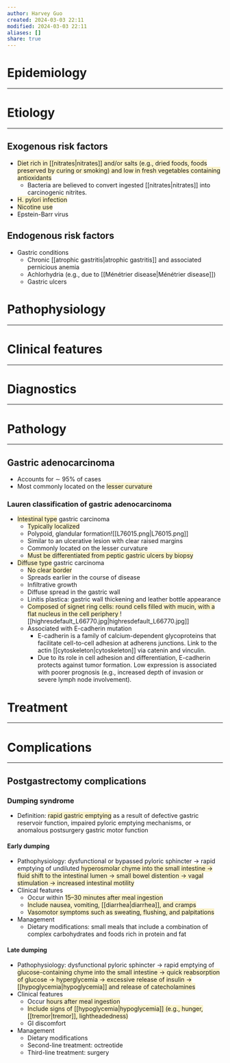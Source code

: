 ```yaml
---
author: Harvey Guo
created: 2024-03-03 22:11
modified: 2024-03-03 22:11
aliases: []
share: true
---
```

# Epidemiology
---


# Etiology
---
## Exogenous risk factors
- <span style="background:rgba(240, 200, 0, 0.2)">Diet rich in [[nitrates|nitrates]] and/or salts (e.g., dried foods, foods preserved by curing or smoking) and low in fresh vegetables containing antioxidants</span>
	- Bacteria are believed to convert ingested [[nitrates|nitrates]] into carcinogenic nitrites.
- <span style="background:rgba(240, 200, 0, 0.2)">H. pylori infection</span>
- <span style="background:rgba(240, 200, 0, 0.2)">Nicotine use</span> 
- Epstein-Barr virus 
## Endogenous risk factors
- Gastric conditions
	- Chronic [[atrophic gastritis|atrophic gastritis]] and associated pernicious anemia
	- Achlorhydria (e.g., due to [[Ménétrier disease|Ménétrier disease]])
	- Gastric ulcers

# Pathophysiology
---


# Clinical features
---


# Diagnostics
---

# Pathology
---
## Gastric adenocarcinoma
- Accounts for ∼ 95% of cases 
- Most commonly located on the <span style="background:rgba(240, 200, 0, 0.2)">lesser curvature</span>
### Lauren classification of gastric adenocarcinoma
- <span style="background:rgba(240, 200, 0, 0.2)">Intestinal type</span> gastric carcinoma 
	- <span style="background:rgba(240, 200, 0, 0.2)">Typically localized </span>
	- Polypoid, glandular formation![[L76015.png|L76015.png]]
	- Similar to an ulcerative lesion with clear raised margins
	- Commonly located on the lesser curvature
	- <span style="background:rgba(240, 200, 0, 0.2)">Must be differentiated from peptic gastric ulcers by biopsy</span>
- <span style="background:rgba(240, 200, 0, 0.2)">Diffuse type</span> gastric carcinoma 
	- <span style="background:rgba(240, 200, 0, 0.2)">No clear border </span>
	- Spreads earlier in the course of disease
	- Infiltrative growth
	- Diffuse spread in the gastric wall 
	- Linitis plastica: gastric wall thickening and leather bottle appearance
	- <span style="background:rgba(240, 200, 0, 0.2)">Composed of signet ring cells: round cells filled with mucin, with a flat nucleus in the cell periphery </span>![[highresdefault_L66770.jpg|highresdefault_L66770.jpg]]
	- Associated with E-cadherin mutation
		- E-cadherin is a family of calcium-dependent glycoproteins that facilitate cell-to-cell adhesion at adherens junctions. Link to the actin [[cytoskeleton|cytoskeleton]] via catenin and vinculin.
		- Due to its role in cell adhesion and differentiation, E-cadherin protects against tumor formation. Low expression is associated with poorer prognosis (e.g., increased depth of invasion or severe lymph node involvement).

# Treatment
---

# Complications
---
## Postgastrectomy complications
### Dumping syndrome
- Definition: <span style="background:rgba(240, 200, 0, 0.2)">rapid gastric emptying</span> as a result of defective gastric reservoir function, impaired pyloric emptying mechanisms, or anomalous postsurgery gastric motor function
#### Early dumping
- Pathophysiology: dysfunctional or bypassed pyloric sphincter → rapid emptying of undiluted <span style="background:rgba(240, 200, 0, 0.2)">hyperosmolar chyme into the small intestine → fluid shift to the intestinal lumen → small bowel distention → vagal stimulation → increased intestinal motility</span>
- Clinical features
	- Occur within <span style="background:rgba(240, 200, 0, 0.2)">15–30 minutes after meal ingestion</span>
	- <span style="background:rgba(240, 200, 0, 0.2)">Include nausea, vomiting, [[diarrhea|diarrhea]], and cramps</span>
	- <span style="background:rgba(240, 200, 0, 0.2)">Vasomotor symptoms such as sweating, flushing, and palpitations</span>
- Management
	- Dietary modifications: small meals that include a combination of complex carbohydrates and foods rich in protein and fat
#### Late dumping
- Pathophysiology: dysfunctional pyloric sphincter → rapid emptying of <span style="background:rgba(240, 200, 0, 0.2)">glucose-containing chyme into the small intestine → quick reabsorption of glucose → hyperglycemia → excessive release of insulin → [[hypoglycemia|hypoglycemia]] and release of catecholamines</span>
- Clinical features
	- Occur <span style="background:rgba(240, 200, 0, 0.2)">hours after meal ingestion</span>
	- <span style="background:rgba(240, 200, 0, 0.2)">Include signs of [[hypoglycemia|hypoglycemia]] (e.g., hunger, [[tremor|tremor]], lightheadedness)</span>
	- GI discomfort
- Management
	- Dietary modifications
	- Second-line treatment: octreotide
	- Third-line treatment: surgery